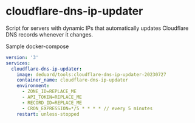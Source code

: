 # cloudflare-dns-ip-updater
Script for servers with dynamic IPs that automatically updates Cloudflare DNS records whenever it changes.

Sample docker-compose
```yaml
version: '3'
services:
  cloudflare-dns-ip-updater:
    image: deduard/tools:cloudflare-dns-ip-updater-20230727
    container_name: cloudflare-dns-ip-updater
    environment:
      - ZONE_ID=REPLACE_ME
      - API_TOKEN=REPLACE_ME
      - RECORD_ID=REPLACE_ME
      - CRON_EXPRESSION=*/5 * * * * // every 5 minutes
    restart: unless-stopped
```